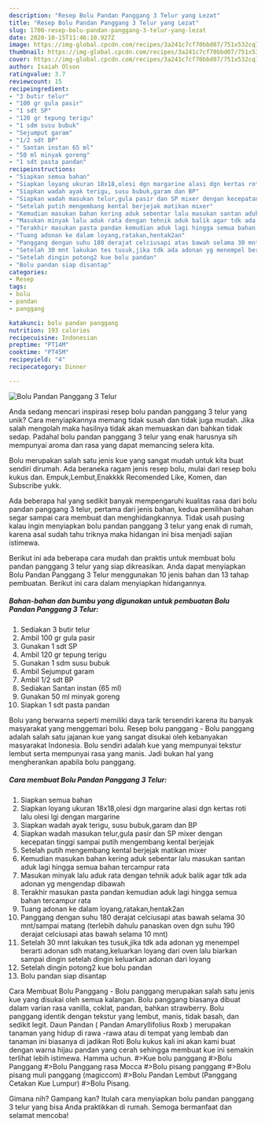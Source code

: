 ```yaml
---
description: "Resep Bolu Pandan Panggang 3 Telur yang Lezat"
title: "Resep Bolu Pandan Panggang 3 Telur yang Lezat"
slug: 1700-resep-bolu-pandan-panggang-3-telur-yang-lezat
date: 2020-10-15T11:46:10.927Z
image: https://img-global.cpcdn.com/recipes/3a241c7cf70bbd07/751x532cq70/bolu-pandan-panggang-3-telur-foto-resep-utama.jpg
thumbnail: https://img-global.cpcdn.com/recipes/3a241c7cf70bbd07/751x532cq70/bolu-pandan-panggang-3-telur-foto-resep-utama.jpg
cover: https://img-global.cpcdn.com/recipes/3a241c7cf70bbd07/751x532cq70/bolu-pandan-panggang-3-telur-foto-resep-utama.jpg
author: Isaiah Olson
ratingvalue: 3.7
reviewcount: 15
recipeingredient:
- "3 butir telur"
- "100 gr gula pasir"
- "1 sdt SP"
- "120 gr tepung terigu"
- "1 sdm susu bubuk"
- "Sejumput garam"
- "1/2 sdt BP"
- " Santan instan 65 ml"
- "50 ml minyak goreng"
- "1 sdt pasta pandan"
recipeinstructions:
- "Siapkan semua bahan"
- "Siapkan loyang ukuran 18x18,olesi dgn margarine alasi dgn kertas roti lalu olesi lgi dengan margarine"
- "Siapkan wadah ayak terigu, susu bubuk,garam dan BP"
- "Siapkan wadah masukan telur,gula pasir dan SP mixer dengan kecepatan tinggi sampai putih mengembang kental berjejak"
- "Setelah putih mengembang kental berjejak matikan mixer"
- "Kemudian masukan bahan kering aduk sebentar lalu masukan santan aduk lagi hingga semua bahan tercampur rata"
- "Masukan minyak lalu aduk rata dengan tehnik aduk balik agar tdk ada adonan yg mengendap dibawah"
- "Terakhir masukan pasta pandan kemudian aduk lagi hingga semua bahan tercampur rata"
- "Tuang adonan ke dalam loyang,ratakan,hentak2an"
- "Panggang dengan suhu 180 derajat celciusapi atas bawah selama 30 mnt/sampai matang (terlebih dahulu panaskan oven dgn suhu 190 derajat celciusapi atas bawah selama 10 mnt)"
- "Setelah 30 mnt lakukan tes tusuk,jika tdk ada adonan yg menempel berarti adonan sdh matang,keluarkan loyang dari oven lalu biarkan sampai dingin setelah dingin keluarkan adonan dari loyang"
- "Setelah dingin potong2 kue bolu pandan"
- "Bolu pandan siap disantap"
categories:
- Resep
tags:
- bolu
- pandan
- panggang

katakunci: bolu pandan panggang 
nutrition: 193 calories
recipecuisine: Indonesian
preptime: "PT14M"
cooktime: "PT45M"
recipeyield: "4"
recipecategory: Dinner

---
```



![Bolu Pandan Panggang 3 Telur](https://img-global.cpcdn.com/recipes/3a241c7cf70bbd07/751x532cq70/bolu-pandan-panggang-3-telur-foto-resep-utama.jpg)

Anda sedang mencari inspirasi resep bolu pandan panggang 3 telur yang unik? Cara menyiapkannya memang tidak susah dan tidak juga mudah. Jika salah mengolah maka hasilnya tidak akan memuaskan dan bahkan tidak sedap. Padahal bolu pandan panggang 3 telur yang enak harusnya sih mempunyai aroma dan rasa yang dapat memancing selera kita.

Bolu merupakan salah satu jenis kue yang sangat mudah untuk kita buat sendiri dirumah. Ada beraneka ragam jenis resep bolu, mulai dari resep bolu kukus dan. Empuk,Lembut,Enakkkk Recomended Like, Komen, dan Subscribe yukk.

Ada beberapa hal yang sedikit banyak mempengaruhi kualitas rasa dari bolu pandan panggang 3 telur, pertama dari jenis bahan, kedua pemilihan bahan segar sampai cara membuat dan menghidangkannya. Tidak usah pusing kalau ingin menyiapkan bolu pandan panggang 3 telur yang enak di rumah, karena asal sudah tahu triknya maka hidangan ini bisa menjadi sajian istimewa.


Berikut ini ada beberapa cara mudah dan praktis untuk membuat bolu pandan panggang 3 telur yang siap dikreasikan. Anda dapat menyiapkan Bolu Pandan Panggang 3 Telur menggunakan 10 jenis bahan dan 13 tahap pembuatan. Berikut ini cara dalam menyiapkan hidangannya.

<!--inarticleads1-->

##### Bahan-bahan dan bumbu yang digunakan untuk pembuatan Bolu Pandan Panggang 3 Telur:

1. Sediakan 3 butir telur
1. Ambil 100 gr gula pasir
1. Gunakan 1 sdt SP
1. Ambil 120 gr tepung terigu
1. Gunakan 1 sdm susu bubuk
1. Ambil Sejumput garam
1. Ambil 1/2 sdt BP
1. Sediakan  Santan instan (65 ml)
1. Gunakan 50 ml minyak goreng
1. Siapkan 1 sdt pasta pandan


Bolu yang berwarna seperti memiliki daya tarik tersendiri karena itu banyak masyarakat yang menggemari bolu. Resep bolu panggang - Bolu panggang adalah salah satu jajanan kue yang sangat disukai oleh kebanyakan masyarakat Indonesia. Bolu sendiri adalah kue yang mempunyai tekstur lembut serta mempunyai rasa yang manis. Jadi bukan hal yang mengherankan apabila bolu panggang. 

<!--inarticleads2-->

##### Cara membuat Bolu Pandan Panggang 3 Telur:

1. Siapkan semua bahan
1. Siapkan loyang ukuran 18x18,olesi dgn margarine alasi dgn kertas roti lalu olesi lgi dengan margarine
1. Siapkan wadah ayak terigu, susu bubuk,garam dan BP
1. Siapkan wadah masukan telur,gula pasir dan SP mixer dengan kecepatan tinggi sampai putih mengembang kental berjejak
1. Setelah putih mengembang kental berjejak matikan mixer
1. Kemudian masukan bahan kering aduk sebentar lalu masukan santan aduk lagi hingga semua bahan tercampur rata
1. Masukan minyak lalu aduk rata dengan tehnik aduk balik agar tdk ada adonan yg mengendap dibawah
1. Terakhir masukan pasta pandan kemudian aduk lagi hingga semua bahan tercampur rata
1. Tuang adonan ke dalam loyang,ratakan,hentak2an
1. Panggang dengan suhu 180 derajat celciusapi atas bawah selama 30 mnt/sampai matang (terlebih dahulu panaskan oven dgn suhu 190 derajat celciusapi atas bawah selama 10 mnt)
1. Setelah 30 mnt lakukan tes tusuk,jika tdk ada adonan yg menempel berarti adonan sdh matang,keluarkan loyang dari oven lalu biarkan sampai dingin setelah dingin keluarkan adonan dari loyang
1. Setelah dingin potong2 kue bolu pandan
1. Bolu pandan siap disantap


Cara Membuat Bolu Panggang - Bolu panggang merupakan salah satu jenis kue yang disukai oleh semua kalangan. Bolu panggang biasanya dibuat dalam varian rasa vanilla, coklat, pandan, bahkan strawberry. Bolu panggang identik dengan tekstur yang lembut, manis, tidak basah, dan sedikit legit. Daun Pandan ( Pandan Amaryllifolius Roxb ) merupakan tanaman yang hidup di rawa -rawa atau di tempat yang lembab dan tanaman ini biasanya di jadikan Roti Bolu kukus kali ini akan kami buat dengan warna hijau pandan yang cerah sehingga membuat kue ini semakin terlihat lebih istimewa. Hamma uchun. #&gt;Kue bolu panggang #&gt;Bolu Panggang #&gt;Bolu Panggang rasa Mocca #&gt;Bolu pisang panggang #&gt;Bolu pisang muli panggang (magiccom) #&gt;Bolu Pandan Lembut (Panggang Cetakan Kue Lumpur) #&gt;Bolu Pisang. 

Gimana nih? Gampang kan? Itulah cara menyiapkan bolu pandan panggang 3 telur yang bisa Anda praktikkan di rumah. Semoga bermanfaat dan selamat mencoba!
